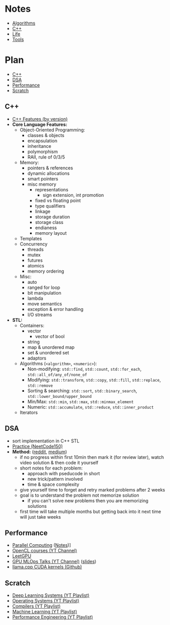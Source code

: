 # Notes <!-- omit from toc -->
- [Algorithms](./Algorithms.md)
- [C++](./C++.md)
- [Life](./Life.md)
- [Tools](./Tools.md)

# Plan <!-- omit from toc -->
- [C++](#c)
- [DSA](#dsa)
- [Performance](#performance)
- [Scratch](#scratch)

## C++
- [C++ Features (by version)](https://github.com/AnthonyCalandra/modern-cpp-features)
- **Core Language Features:**
  - Object-Oriented Programming:
    - classes & objects
    - encapsulation
    - inheritance
    - polymorphism
    - RAII, rule of 0/3/5
  - Memory:
    - pointers & references
    - dynamic allocations
    - smart pointers
    - misc memory
      - representations
        - sign extension, int promotion
      - fixed vs floating point
      - type qualifiers
      - linkage
      - storage duration
      - storage class
      - endianess
      - memory layout
  - Templates
  - Concurrency
    - threads
    - mutex
    - futures
    - atomics
    - memory ordering
  - Misc:
    - auto
    - ranged for loop
    - bit manipulation
    - lambda
    - move semantics
    - exception & error handling
    - I/O streams
- **STL:**
  - Containers:
    - vector
      - vector of bool
    - string
    - map & unordered map
    - set & unordered set
    - adaptors
  - Algorithms (`<algorithm>`, `<numeric>`):
    - Non-modifying: `std::find`, `std::count`, `std::for_each`, `std::all_of/any_of/none_of`
    - Modifying: `std::transform`, `std::copy`, `std::fill`, `std::replace`, `std::remove`
    - Sorting & searching: `std::sort`, `std::binary_search`, `std::lower_bound/upper_bound`
    - Min/Max: `std::min`, `std::max`, `std::minmax_element`
    - Numeric: `std::accumulate`, `std::reduce`, `std::inner_product`
  - Iterators

## DSA
- sort implementation in C++ STL
- [Practice (NeetCode150)](https://neetcode.io/practice?tab=neetcode150)
- **Method:** ([reddit](https://www.reddit.com/r/cscareerquestions/comments/ot9ssf/comment/h6tx1vx/?utm_source=share&utm_medium=mweb3x&utm_name=mweb3xcss&utm_term=1&utm_content=share_button), [medium](https://medium.com/@rajbopche/my-preparation-for-algo-ds-193c90952d8c))
  - if no progress within first 10min then mark it (for review later), watch video solution & then code it yourself
  - short notes for each problem:
    - approach with pseducode in short
    - new trick/pattern involved
    - time & space complexity
  - give yourself time to forget and retry marked problems after 2 weeks
  - goal is to understand the problem not memorize solution
    - if you can't solve new problems then you are memorizing solutions
  - first time will take multiple months but getting back into it next time will just take weeks

## Performance
- [Parallel Computing](https://www.youtube.com/playlist?list=PLoROMvodv4rMp7MTFr4hQsDEcX7Bx6Odp) ([Notes](https://gfxcourses.stanford.edu/cs149/fall23/))]
- [OpenCL courses (YT Channel)](https://www.youtube.com/@davidblack-schaffer219/courses)
- [LeetGPU](https://leetgpu.com/challenges)
- [GPU MLOps Talks (YT Channel)](https://www.youtube.com/@GPUMODE/videos) ([slides](https://github.com/gpu-mode/lectures))
- [llama.cpp CUDA kernels (Github)](https://github.com/ggml-org/llama.cpp/tree/master/ggml/src/ggml-cuda)

## Scratch
- [Deep Learning Systems (YT Playlist)](https://www.youtube.com/playlist?list=PLGzYMymX8amNyGPuJ35YWdq59eQ5jYCZ1)
- [Operating Systems (YT Playlist)](https://www.youtube.com/playlist?list=PLF2K2xZjNEf97A_uBCwEl61sdxWVP7VWC)
- [Compilers (YT Playlist)](https://www.youtube.com/playlist?list=PLTsf9UeqkRebOYdw4uqSN0ugRShSmHrzH)
- [Machine Learning (YT Playlist)](https://www.youtube.com/playlist?list=PLoROMvodv4rNH7qL6-efu_q2_bPuy0adh)
- [Performance Engineering (YT Playlist)](https://www.youtube.com/playlist?list=PLUl4u3cNGP63VIBQVWguXxZZi0566y7Wf)